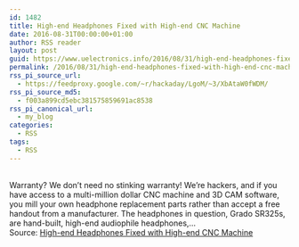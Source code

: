 ```yaml
---
id: 1482
title: High-end Headphones Fixed with High-end CNC Machine
date: 2016-08-31T00:00:00+01:00
author: RSS reader
layout: post
guid: https://www.uelectronics.info/2016/08/31/high-end-headphones-fixed-with-high-end-cnc-machine/
permalink: /2016/08/31/high-end-headphones-fixed-with-high-end-cnc-machine/
rss_pi_source_url:
  - https://feedproxy.google.com/~r/hackaday/LgoM/~3/XbAtaW0fWDM/
rss_pi_source_md5:
  - f003a899cd5ebc381575859691ac8538
rss_pi_canonical_url:
  - my_blog
categories:
  - RSS
tags:
  - RSS
---
```

&#013;  
Warranty? We don’t need no stinking warranty! We’re hackers, and if you have access to a multi-million dollar CNC machine and 3D CAM software, you mill your own headphone replacement parts rather than accept a free handout from a manufacturer. The headphones in question, Grado SR325s, are hand-built, high-end audiophile headphones,…&#013;  
Source: <a href="https://feedproxy.google.com/~r/hackaday/LgoM/~3/XbAtaW0fWDM/" target="_blank">High-end Headphones Fixed with High-end CNC Machine</a>